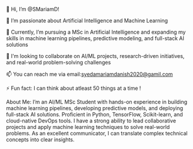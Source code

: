 👋 Hi, I’m @SMariamD!

👀 I’m passionate about Artificial Intelligence and Machine Learning

🌱 Currently, I’m pursuing a MSc in Artificial Intelligence and expanding my skills in machine learning pipelines, predictive modeling, and full-stack AI solutions

💞️ I'm looking to collaborate on AI/ML projects, research-driven initiatives, and real-world problem-solving challenges

📫 You can reach me via email:syedamariamdanish2020@gamil.com

⚡ Fun fact: I can think about atleast 50 things at a time !

About Me:
I’m an AI/ML MSc Student with hands-on experience in building machine learning pipelines, developing predictive models, and deploying full-stack AI solutions. Proficient in Python, TensorFlow, Scikit-learn, and cloud-native DevOps tools. I have a strong ability to lead collaborative projects and apply machine learning techniques to solve real-world problems. As an excellent communicator, I can translate complex technical concepts into clear insights. 













<!---
SMariamD/SMariamD is a ✨ special ✨ repository because its `README.md` (this file) appears on your GitHub profile.
You can click the Preview link to take a look at your changes.
--->
